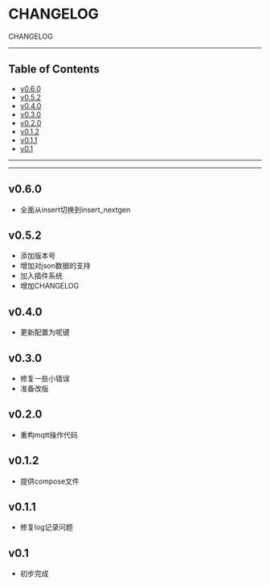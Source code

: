 # CHANGELOG

CHANGELOG

---

## Table of Contents

<!-- vim-markdown-toc GFM -->

* [v0.6.0](#v060)
* [v0.5.2](#v052)
* [v0.4.0](#v040)
* [v0.3.0](#v030)
* [v0.2.0](#v020)
* [v0.1.2](#v012)
* [v0.1.1](#v011)
* [v0.1](#v01)

<!-- vim-markdown-toc -->

---

<!-- Object info -->

---

## v0.6.0

- 全面从insert切换到insert_nextgen

## v0.5.2

- 添加版本号
- 增加对json数据的支持
- 加入插件系统
- 增加CHANGELOG

## v0.4.0

- 更新配置为呢键

## v0.3.0

- 修复一些小错误
- 准备改版

## v0.2.0

- 重构mqtt操作代码

## v0.1.2

- 提供compose文件

## v0.1.1

- 修复log记录问题

## v0.1

- 初步完成
